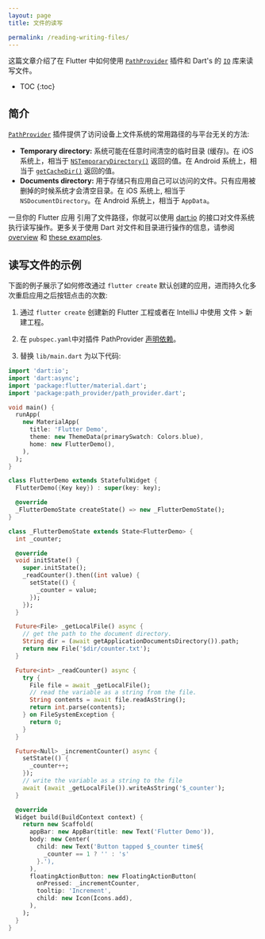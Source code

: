 ```yaml
---
layout: page
title: 文件的读写

permalink: /reading-writing-files/
---
```


这篇文章介绍了在 Flutter 中如何使用 [`PathProvider`](https://pub.dartlang.org/packages/path_provider) 插件和 Dart's 的 [`IO`](https://api.dartlang.org/stable/dart-io/dart-io-library.html) 库来读写文件。

* TOC
{:toc}

## 简介
[`PathProvider`](https://pub.dartlang.org/packages/path_provider) 插件提供了访问设备上文件系统的常用路径的与平台无关的方法:

+ **Temporary directory:** 系统可能在任意时间清空的临时目录 (缓存)。在 iOS 系统上，相当于 [`NSTemporaryDirectory()`](https://developer.apple.com/reference/foundation/1409211-nstemporarydirectory) 返回的值。在 Android 系统上，相当于 [`getCacheDir()`](https://developer.android.com/reference/android/content/Context.html#getCacheDir()) 返回的值。
+ **Documents directory:** 用于存储只有应用自己可以访问的文件。只有应用被删掉的时候系统才会清空目录。在 iOS 系统上, 相当于 `NSDocumentDirectory`。在 Android 系统上，相当于 `AppData`。

一旦你的 Flutter 应用 引用了文件路径，你就可以使用 [dart:io](https://api.dartlang.org/stable/dart-io/dart-io-library.html) 的接口对文件系统执行读写操作。更多关于使用 Dart 对文件和目录进行操作的信息，请参阅 [overview](https://www.dartlang.org/articles/dart-vm/io) 和 [these examples](https://www.dartlang.org/dart-vm/dart-by-example#files-directories-and-symlinks).

## 读写文件的示例

下面的例子展示了如何修改通过 `flutter create` 默认创建的应用，进而持久化多次重启应用之后按钮点击的次数:

1. 通过 `flutter create` 创建新的 Flutter 工程或者在 IntelliJ 中使用 文件 > 新建工程。

1. 在 `pubspec.yaml`中对插件 PathProvider [声明依赖](https://pub.dartlang.org/packages/path_provider#-installing-tab-)。

1. 替换 `lib/main.dart` 为以下代码:

```dart
import 'dart:io';
import 'dart:async';
import 'package:flutter/material.dart';
import 'package:path_provider/path_provider.dart';

void main() {
  runApp(
    new MaterialApp(
      title: 'Flutter Demo',
      theme: new ThemeData(primarySwatch: Colors.blue),
      home: new FlutterDemo(),
    ),
  );
}

class FlutterDemo extends StatefulWidget {
  FlutterDemo({Key key}) : super(key: key);

  @override
  _FlutterDemoState createState() => new _FlutterDemoState();
}

class _FlutterDemoState extends State<FlutterDemo> {
  int _counter;

  @override
  void initState() {
    super.initState();
    _readCounter().then((int value) {
      setState(() {
        _counter = value;
      });
    });
  }

  Future<File> _getLocalFile() async {
    // get the path to the document directory.
    String dir = (await getApplicationDocumentsDirectory()).path;
    return new File('$dir/counter.txt');
  }

  Future<int> _readCounter() async {
    try {
      File file = await _getLocalFile();
      // read the variable as a string from the file.
      String contents = await file.readAsString();
      return int.parse(contents);
    } on FileSystemException {
      return 0;
    }
  }

  Future<Null> _incrementCounter() async {
    setState(() {
      _counter++;
    });
    // write the variable as a string to the file
    await (await _getLocalFile()).writeAsString('$_counter');
  }

  @override
  Widget build(BuildContext context) {
    return new Scaffold(
      appBar: new AppBar(title: new Text('Flutter Demo')),
      body: new Center(
        child: new Text('Button tapped $_counter time${
          _counter == 1 ? '' : 's'
        }.'),
      ),
      floatingActionButton: new FloatingActionButton(
        onPressed: _incrementCounter,
        tooltip: 'Increment',
        child: new Icon(Icons.add),
      ),
    );
  }
}
```
